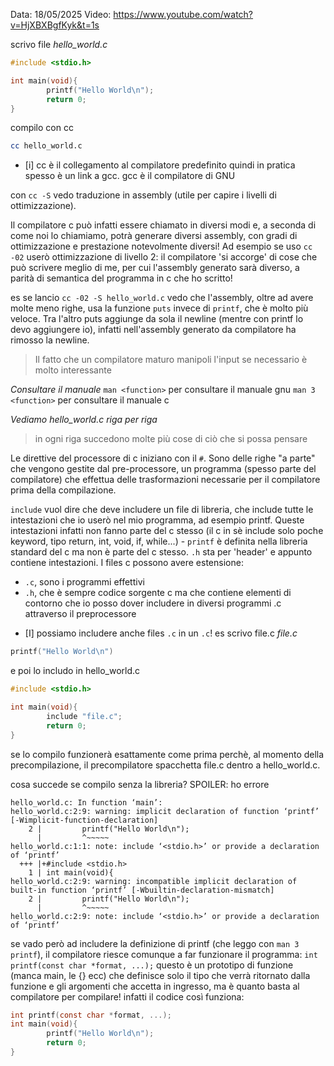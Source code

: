 Data: 18/05/2025
Video: https://www.youtube.com/watch?v=HjXBXBgfKyk&t=1s

scrivo file *hello_world.c*
```c
#include <stdio.h>

int main(void){
        printf("Hello World\n");
        return 0;
}
```
compilo con cc 
```bash
cc hello_world.c
```

- [i] cc è il collegamento al compilatore predefinito quindi in pratica spesso è un link a gcc. gcc è il compilatore di GNU

con `cc -S` vedo traduzione in assembly (utile per capire i livelli di ottimizzazione).

Il compilatore c può infatti essere chiamato in diversi modi e, a seconda di come noi lo chiamiamo, potrà generare diversi assembly, con gradi di ottimizzazione e prestazione notevolmente diversi!
Ad esempio se uso `cc -02` userò ottimizzazione di livello 2: il compilatore 'si accorge' di cose che può scrivere meglio di me, per cui l'assembly generato sarà diverso, a parità di semantica del programma in c che ho scritto!

es se lancio `cc -02 -S hello_world.c` vedo che l'assembly, oltre ad avere molte meno righe, usa la funzione `puts` invece di `printf`, che è molto più veloce.
Tra l'altro puts aggiunge da sola il newline (mentre con printf lo devo aggiungere io), infatti nell'assembly generato da compilatore ha rimosso la newline.
> Il fatto che un compilatore maturo manipoli l'input se necessario è molto interessante

*Consultare il manuale*
```man <function>``` per consultare il manuale gnu
```man 3 <function>``` per consultare il manuale c

*Vediamo hello_world.c riga per riga*
> in ogni riga succedono molte più cose di ciò che si possa pensare

Le direttive del processore di c iniziano con il `#`. Sono delle righe "a parte" che vengono gestite dal pre-processore, un programma (spesso parte del compilatore) che effettua delle trasformazioni necessarie per il compilatore prima della compilazione.

`include` vuol dire che deve includere un file di libreria, che include tutte le intestazioni che io userò nel mio programma, ad esempio printf.
Queste intestazioni infatti non fanno parte del c stesso (il c in sè include solo poche keyword, tipo return, int, void, if, while...) - `printf` è definita nella libreria standard del c ma non è parte del c stesso.
`.h` sta per 'header' e appunto contiene intestazioni.
I files c possono avere estensione:
* `.c`, sono i programmi effettivi
* `.h`, che è sempre codice sorgente c ma che contiene elementi di contorno che io posso dover includere in diversi programmi .c attraverso il preprocessore

- [I] possiamo includere anche files `.c` in un `.c`!
es scrivo file.c
*file.c*
```c
printf("Hello World\n")
```

e poi lo includo in hello_world.c
```c
#include <stdio.h>

int main(void){
        include "file.c";
        return 0;
}
```

se lo compilo funzionerà esattamente come prima perchè, al momento della precompilazione, il precompilatore spacchetta file.c dentro a hello_world.c.

cosa succede se compilo senza la libreria? SPOILER: ho errore
```
hello_world.c: In function ‘main’:
hello_world.c:2:9: warning: implicit declaration of function ‘printf’ [-Wimplicit-function-declaration]
    2 |         printf("Hello World\n");
      |         ^~~~~~
hello_world.c:1:1: note: include ‘<stdio.h>’ or provide a declaration of ‘printf’
  +++ |+#include <stdio.h>
    1 | int main(void){
hello_world.c:2:9: warning: incompatible implicit declaration of built-in function ‘printf’ [-Wbuiltin-declaration-mismatch]
    2 |         printf("Hello World\n");
      |         ^~~~~~
hello_world.c:2:9: note: include ‘<stdio.h>’ or provide a declaration of ‘printf’
```

se vado però ad includere la definizione di printf (che leggo con `man 3 printf`), il compilatore riesce comunque a far funzionare il programma:
`int printf(const char *format, ...);`
questo è un prototipo di funzione (manca main, le {} ecc) che definisce solo il tipo che verrà ritornato dalla funzione e gli argomenti che accetta in ingresso, ma è quanto basta al compilatore per compilare! infatti il codice così funziona:

```c
int printf(const char *format, ...);
int main(void){
        printf("Hello World\n");
        return 0;
}
```


